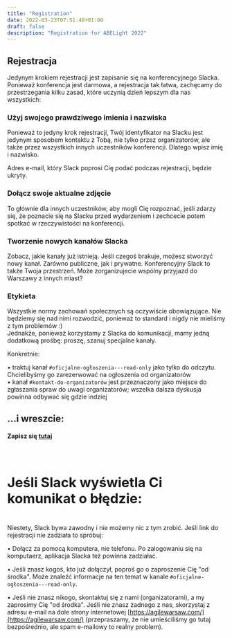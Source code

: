 ```yaml
---
title: "Registration"
date: 2022-03-23T07:51:48+01:00
draft: false
description: "Registration for ABELight 2022"
---
```


## Rejestracja

Jedynym krokiem rejestracji jest zapisanie się na konferencyjnego Slacka.
Ponieważ konferencja jest darmowa, a rejestracja tak łatwa, zachęcamy do przestrzegania kilku zasad, które uczynią dzień lepszym dla nas wszystkich:

### Użyj swojego prawdziwego imienia i nazwiska

Ponieważ to jedyny krok rejestracji, Twój identyfikator na Slacku jest jedynym sposobem kontaktu z Tobą, nie tylko przez organizatorów, ale także przez wszystkich innych uczestników konferencji. Dlatego wpisz imię i nazwisko.

Adres e-mail, który Slack poprosi Cię podać podczas rejestracji, będzie ukryty.

### Dołącz swoje aktualne zdjęcie

To głównie dla innych uczestników, aby mogli Cię rozpoznać, jeśli zdarzy się, że poznacie się na Slacku przed wydarzeniem i zechcecie potem spotkać w rzeczywistości na konferencji.

### Tworzenie nowych kanałów Slacka

Zobacz, jakie kanały już istnieją. Jeśli czegoś brakuje, możesz stworzyć nowy kanał. Zarówno publiczne, jak i prywatne. Konferencyjny Slack to także Twoja przestrzeń. Może zorganizujecie wspólny przyjazd do Warszawy z innych miast?

### Etykieta

Wszystkie normy zachowań społecznych są oczywiście obowiązujące. Nie będziemy się nad nimi rozwodzić, ponieważ to standard i nigdy nie mieliśmy z tym problemów :)  
Jednakże, ponieważ korzystamy z Slacka do komunikacji, mamy jedną dodatkową prośbę: proszę, szanuj specjalne kanały.

Konkretnie:

   • traktuj kanał `#oficjalne-ogłoszenia---read-only` jako tylko do odczytu. Chcielibyśmy go zarezerwować na ogłoszenia od organizatorów  
   • kanał `#kontakt-do-organizatorów` jest przeznaczony jako miejsce do zgłaszania spraw do uwagi organizatorów; wszelka dalsza dyskusja powinna odbywać się gdzie indziej

## ...i wreszcie:

#### Zapisz się <a id="in-your-face" href="https://join.slack.com/t/abelight2024/shared_invite/zt-2dwmfhjjq-z6SH5efWMKy4bef81gO3qw">tutaj</a>


<h4 style="font-size: 2.2em;"><br> Jeśli Slack wyświetla Ci komunikat o błędzie:</h4>

Niestety, Slack bywa zawodny i nie możemy nic z tym zrobić. Jeśli link do rejestracji nie zadziała to spróbuj:

   • Dołącz za pomocą komputera, nie telefonu. Po zalogowaniu się na komputaerz, aplikacja Slacka też powinna zadziałać.

   • Jeśli znasz kogoś, kto już dołączył, poproś go o zaproszenie Cię "od środka". Może znaleźć informacje na ten temat w kanale `#oficjalne-ogłoszenia---read-only`.
    
   • Jeśli nie znasz nikogo, skontaktuj się z nami (organizatorami), a my zaprosimy Cię "od środka". Jeśli nie znasz żadnego z nas, skorzystaj z adresu e-mail na dole strony internetowej [https://agilewarsaw.com/](https://agilewarsaw.com/) (przepraszamy, że nie umieściliśmy go tutaj bezpośrednio, ale spam e-mailowy to realny problem).